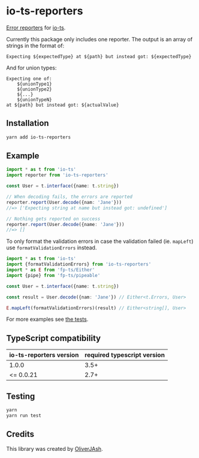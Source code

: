 # io-ts-reporters

[Error reporters](https://github.com/gcanti/io-ts#error-reporters) for
[io-ts](https://github.com/gcanti/io-ts).

Currently this package only includes one reporter. The output is an array of strings in the format
of:

```
Expecting ${expectedType} at ${path} but instead got: ${expectedType}
```

And for union types:

```
Expecting one of:
    ${unionType1}
    ${unionType2}
    ${...}
    ${unionTypeN}
at ${path} but instead got: ${actualValue}
```

## Installation

```bash
yarn add io-ts-reporters
```

## Example

```ts
import * as t from 'io-ts'
import reporter from 'io-ts-reporters'

const User = t.interface({name: t.string})

// When decoding fails, the errors are reported
reporter.report(User.decode({nam: 'Jane'}))
//=> ['Expecting string at name but instead got: undefined']

// Nothing gets reported on success
reporter.report(User.decode({name: 'Jane'}))
//=> []
```

To only format the validation errors in case the validation failed (ie. `mapLeft`) use
`formatValidationErrors` instead.

```ts
import * as t from 'io-ts'
import {formatValidationErrors} from 'io-ts-reporters'
import * as E from 'fp-ts/Either'
import {pipe} from 'fp-ts/pipeable'

const User = t.interface({name: t.string})

const result = User.decode({nam: 'Jane'}) // Either<t.Errors, User>

E.mapLeft(formatValidationErrors)(result) // Either<string[], User>
```

For more examples see [the tests](./tests/index.test.ts).

## TypeScript compatibility

| io-ts-reporters version | required typescript version |
| ----------------------- | --------------------------- |
| 1.0.0                   | 3.5+                        |
| <= 0.0.21               | 2.7+                        |

## Testing

```bash
yarn
yarn run test
```

[io-ts]: https://github.com/gcanti/io-ts#error-reporters

## Credits

This library was created by [OliverJAsh](https://github.com/OliverJAsh).
